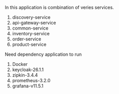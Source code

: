 In this application is combination of veries services.
  1. discovery-service
  2. api-gateway-service
  3. common-service
  4. inventory-service
  5. order-service
  6. product-service

Need dependency application to run
  1. Docker
  2. keycloak-26.1.1
  3. zipkin-3.4.4
  4. prometheus-3.2.0
  5. grafana-v11.5.1
